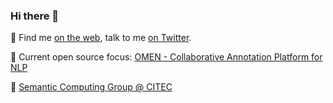 ### Hi there 👋

:link: Find me [on the web](https://frankgrimm.net/), talk to me [on Twitter](https://twitter.com/frank_grimm).

:link: Current open source focus: [OMEN - Collaborative Annotation Platform for NLP](https://github.com/FrankGrimm/omen)

:briefcase: [Semantic Computing Group @ CITEC](http://www.sc.cit-ec.uni-bielefeld.de/home/)
